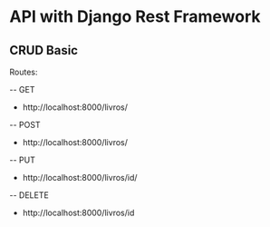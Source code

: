 # API with Django Rest Framework
## CRUD Basic

Routes:

-- GET
- http://localhost:8000/livros/

-- POST
- http://localhost:8000/livros/
 
-- PUT
- http://localhost:8000/livros/id/
 
-- DELETE
- http://localhost:8000/livros/id

